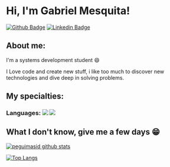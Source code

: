 # Hi, I'm Gabriel Mesquita!

[![Github Badge](https://img.shields.io/badge/-Github-000?style=flat-square&logo=Github&logoColor=white&link=https://github.com/peguimasid)](https://github.com/peguimasid)
[![Linkedin Badge](https://img.shields.io/badge/-LinkedIn-blue?style=flat-square&logo=Linkedin&logoColor=white&link=https://www.linkedin.com/in/guilhermo-masid-494677b8/)](https://www.linkedin.com/in/gabriel-mesquita-b0a379181/)


## About me:

I'm a systems development student :smile:

I Love code and create new stuff, i like too much to discover new technologies and dive deep in solving problems.

## My specialties:

### Languages: <img src="https://img.shields.io/badge/C-00599C?style=for-the-badge&logo=c&logoColor=white"/> <img src="https://img.shields.io/badge/Python-FFD43B?style=for-the-badge&logo=python&logoColor=blue"/>


## What I don't know, give me a few days 😁

[![peguimasid github stats](https://github-readme-stats.vercel.app/api?username=gmesquitaa&show_icons=true&title_color=fff&icon_color=6A5ACDff&text_color=f8f8f2&bg_color=171c24&count_private=true)](https://github.com/peguimasid)

[![Top Langs](https://github-readme-stats.vercel.app/api/top-langs/?username=gmesquitaa&layout=compact&title_color=fff&text_color=f8f8f2&hide=java&bg_color=171c24)](https://github.com/gmesquitaa)
